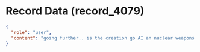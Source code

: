 # Record Data (record_4079)

```json
{
  "role": "user",
  "content": "going further.. is the creation go AI an nuclear weapons movement? or just faster way to create code?\n"
}
```
